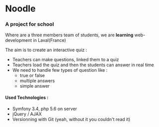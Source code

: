 #  Noodle 

### A project for school 

Where are a three members team of students, we are **learning** web-development in Laval(France)

The aim is to create an interactive quiz :
* Teachers can make questions, linked them to a quiz
* Teachers load the quiz and then the students can answer in real time
* We need to handle few types of question like : 
    * true or false
    * multiple answers 
    * simple answer

#### Used Technologies :
* Symfony 3.4, php 5.6 on server
* jQuery / AJAX
* Versionning with Git (yeah, without it you couldn't read it) 

